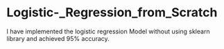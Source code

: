 # Logistic-_Regression_from_Scratch
I have implemented the logistic regression Model without using sklearn library and achieved 95% accuracy.
